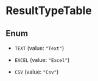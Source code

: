 

# ResultTypeTable

## Enum


* `TEXT` (value: `"Text"`)

* `EXCEL` (value: `"Excel"`)

* `CSV` (value: `"Csv"`)



